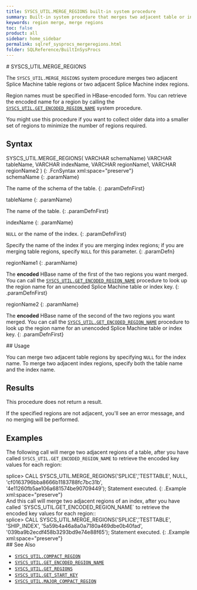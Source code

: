 ```yaml
---
title: SYSCS_UTIL.MERGE_REGIONS built-in system procedure
summary: Built-in system procedure that merges two adjacent table or index regions.
keywords: region merge, merge regions
toc: false
product: all
sidebar: home_sidebar
permalink: sqlref_sysprocs_mergeregions.html
folder: SQLReference/BuiltInSysProcs
---
```

<section>
<div class="TopicContent" data-swiftype-index="true" markdown="1">
# SYSCS_UTIL.MERGE_REGIONS

The `SYSCS_UTIL.MERGE_REGIONS` system procedure merges two adjacent
Splice Machine table regions or two adjacent Splice Machine index
regions.

Region names must be specified in HBase-encoded form. You can retrieve
the encoded name for a region by calling the
[`SYSCS_UTIL.GET_ENCODED_REGION_NAME`](sqlref_sysprocs_getencodedregion.html)
system procedure.

You might use this procedure if you want to collect older data into a
smaller set of regions to minimize the number of regions required.

## Syntax

<div class="fcnWrapperWide" markdown="1">
    SYSCS_UTIL.MERGE_REGIONS( VARCHAR schemaName)
                              VARCHAR tableName,
                              VARCHAR indexName,
                              VARCHAR regionName1,
                              VARCHAR regionName2 )
{: .FcnSyntax xml:space="preserve"}

</div>
<div class="paramList" markdown="1">
schemaName
{: .paramName}

The name of the schema of the table.
{: .paramDefnFirst}

tableName
{: .paramName}

The name of the table.
{: .paramDefnFirst}

indexName
{: .paramName}

`NULL` or the name of the index.
{: .paramDefnFirst}

Specify the name of the index if you are merging index regions; if you
are merging table regions, specify `NULL` for this parameter.
{: .paramDefn}

regionName1
{: .paramName}

The **encoded** HBase name of the first of the two regions you want
merged. You can call the
[`SYSCS_UTIL.GET_ENCODED_REGION_NAME`](sqlref_sysprocs_getencodedregion.html)
procedure to look up the region name for an unencoded Splice Machine
table or index key.
{: .paramDefnFirst}

regionName2
{: .paramName}

The **encoded** HBase name of the second of the two regions you want
merged. You can call the
[`SYSCS_UTIL.GET_ENCODED_REGION_NAME`](sqlref_sysprocs_getencodedregion.html)
procedure to look up the region name for an unencoded Splice Machine
table or index key.
{: .paramDefnFirst}

</div>
## Usage

You can merge two adjacent table regions by specifying `NULL` for the
index name. To merge two adjacent index regions, specify both the table
name and the index name.

## Results

This procedure does not return a result.

If the specified regions are not adjacent, you'll see an error message,
and no merging will be performed.

## Examples

The following call will merge two adjacent regions of a table, after you
have called `SYSCS_UTIL.GET_ENCODED_REGION_NAME` to retrieve the encoded
key values for each region:

<div class="preWrapperWide" markdown="1">
    splice> CALL SYSCS_UTIL.MERGE_REGIONS('SPLICE','TESTTABLE', NULL,
                                          'cf0163796bba8666b1183788fc7bc31b',
                                          '4e11260fb5ae106a681574be90709449');
    Statement executed.
{: .Example xml:space="preserve"}

</div>
And this call will merge two adjacent regions of an index, after you
have called `SYSCS_UTIL.GET_ENCODED_REGION_NAME` to retrieve the encoded
key values for each region::

<div class="preWrapperWide" markdown="1">
    splice> CALL SYSCS_UTIL.MERGE_REGIONS('SPLICE','TESTTABLE', 'SHIP_INDEX',
                                          '5a59b4a46a8a0a7180a469dbe0b40fad',
                                          '039ba9b2ecdf458b3293bd9e74e88f65');
    Statement executed.
{: .Example xml:space="preserve"}

</div>
## See Also

* [`SYSCS_UTIL.COMPACT_REGION`](sqlref_sysprocs_compactregion.html)
* [`SYSCS_UTIL.GET_ENCODED_REGION_NAME`](sqlref_sysprocs_getencodedregion.html)
* [`SYSCS_UTIL.GET_REGIONS`](sqlref_sysprocs_getregions.html)
* [`SYSCS_UTIL.GET_START_KEY`](sqlref_sysprocs_getstartkey.html)
* [`SYSCS_UTIL.MAJOR_COMPACT_REGION`](sqlref_sysprocs_majorcompactregion.html)

</div>
</section>
